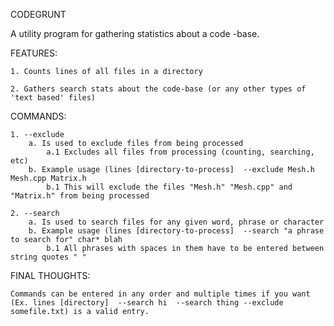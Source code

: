 
CODEGRUNT

A utility program for gathering statistics about a code -base.

FEATURES:

	1. Counts lines of all files in a directory

	2. Gathers search stats about the code-base (or any other types of 'text based' files)

COMMANDS:

	1. --exclude
		a. Is used to exclude files from being processed
			a.1 Excludes all files from processing (counting, searching, etc)
		b. Example usage (lines [directory-to-process]  --exclude Mesh.h Mesh.cpp Matrix.h
			b.1 This will exclude the files "Mesh.h" "Mesh.cpp" and "Matrix.h" from being processed

	2. --search
		a. Is used to search files for any given word, phrase or character
		b. Example usage (lines [directory-to-process]  --search "a phrase to search for" char* blah
			b.1 All phrases with spaces in them have to be entered between string quotes " "

FINAL THOUGHTS:

	Commands can be entered in any order and multiple times if you want (Ex. lines [directory]  --search hi  --search thing --exclude somefile.txt) is a valid entry.
